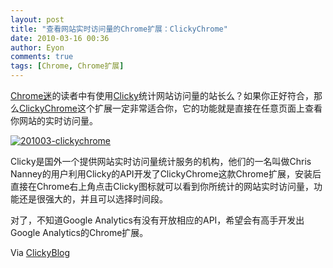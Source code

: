 ```yaml
---
layout: post
title: "查看网站实时访问量的Chrome扩展：ClickyChrome"
date: 2010-03-16 00:36
author: Eyon
comments: true
tags: [Chrome, Chrome扩展]
---
```

[Chrome迷](http://www.chromi.org/)的读者中有使用[Clicky](http://getclicky.com/)统计网站访问量的站长么？如果你正好符合，那么[ClickyChrome](https://chrome.google.com/extensions/detail/nhdlcoplfdhmdbeleincmcnmgdajohig)这个扩展一定非常适合你，它的功能就是直接在任意页面上查看你网站的实时访问量。

<a href="http://img.chromi.org/2010/03/201003-clickychrome.png">![](http://img.chromi.org/2010/03/201003-clickychrome.png "201003-clickychrome")</a>

Clicky是国外一个提供网站实时访问量统计服务的机构，他们的一名叫做Chris Nanney的用户利用Clicky的API开发了ClickyChrome这款Chrome扩展，安装后直接在Chrome右上角点击Clicky图标就可以看到你所统计的网站实时访问量，功能还是很强大的，并且可以选择时间段。

对了，不知道Google Analytics有没有开放相应的API，希望会有高手开发出Google Analytics的Chrome扩展。

Via [ClickyBlog](http://getclicky.com/blog/200/if-you-use-google-chrome-youll-like-this)
